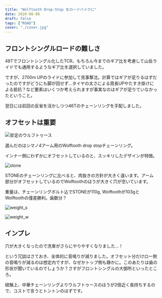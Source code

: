 ```yaml
---
title: "Wolftooth Drop-Stop をロードバイクに"
date: 2020-08-08
draft: false
tags: ["ROAD"]
cover: "./cover.jpg"
---
```


## フロントシングルロードの難しさ

48Tでフロントシングル化したTCR、もちろん今までのギア比を考慮して山岳ライドでも通用するようなギア比を選択していました。

ですが、2700m UPのライドに参加して見事撃沈。計算ではギアが足りるはずだったのですがどうにも脚が回せず…タイヤの太さによる周長UPやたすき掛けによる抵抗？など要素はいくつか考えられますが事実なのはギアが足りていなかったということ。

翌日には前回の反省を活かしつつ46Tのチェーンリングを手配しました。

## オフセットは重要

![安定のウルフトゥース](./wt.jpg)

選んだのはシマノ4アーム用のWolftooth drop stopチェーンリング。

インナー側にわずかにオフセットしているのと、スッキリしたデザインが特徴。

![stone](./stn.jpg)

STONEのチェーンリングに比べると、肉抜きの方針が大きく違います。アーム部分がオフセットしているのでWolftoothのほうが大きく穴が空いています。

重量は、チェーンリングボルト込でSTONEが110g, Wolftoothが103gとWolftoothの僅差勝利。歯数分？

![weight_s](./stone_w.jpg)

![weight_w](./wt_w.jpg)

## インプレ

穴が大きくなったので洗車がさらにやりやすくなりました…！

という冗談はさておき、全体的に音鳴りが減りました。オフセット分だけロー側の音鳴りが減るのは想定内ですが、なぜかトップ側も静かに。このあたりは歯の形状が聞いているのでしょうか？さすがフロントシングルの大御所といったところ。

経験上、中華チェーンリングよりウルフトゥースのほうが2倍近く長持ちするので、コストで言うとトントンのはずです。

<LinkBox url="https://www.chainreactioncycles.com/jp/ja/wolf-tooth-110-bcd-%E3%83%81%E3%82%A7%E3%83%BC%E3%83%B3%E3%83%AA%E3%83%B3%E3%82%B0/rp-prod192988"
linkurl="https://ck.jp.ap.valuecommerce.com/servlet/referral?sid=3171302&pid=886701002&vc_url=https%3A%2F%2Fwww.chainreactioncycles.com%2Fjp%2Fja%2Fwolf-tooth-110-bcd-%25E3%2583%2581%25E3%2582%25A7%25E3%2583%25BC%25E3%2583%25B3%25E3%2583%25AA%25E3%2583%25B3%25E3%2582%25B0%2Frp-prod192988%3Futm_source%3Dvaluecommerce%26utm_medium%3Daffiliates" />
